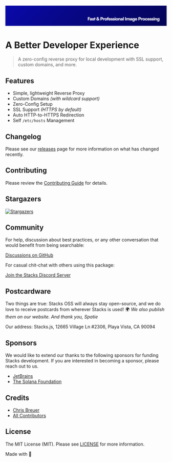 <p align="center"><img src="https://github.com/stacksjs/imgx/blob/main/.github/art/cover.jpg?raw=true" alt="Social Card of this repo"></p>

# A Better Developer Experience

> A zero-config reverse proxy for local development with SSL support, custom domains, and more.

## Features

- Simple, lightweight Reverse Proxy
- Custom Domains _(with wildcard support)_
- Zero-Config Setup
- SSL Support _(HTTPS by default)_
- Auto HTTP-to-HTTPS Redirection
- Self `/etc/hosts` Management

## Changelog

Please see our [releases](https://github.com/stacksjs/stacks/releases) page for more information on what has changed recently.

## Contributing

Please review the [Contributing Guide](https://github.com/stacksjs/contributing) for details.

## Stargazers

[![Stargazers](https://starchart.cc/stacksjs/imgx.svg?variant=adaptive)](https://starchart.cc/stacksjs/imgx)

## Community

For help, discussion about best practices, or any other conversation that would benefit from being searchable:

[Discussions on GitHub](https://github.com/stacksjs/stacks/discussions)

For casual chit-chat with others using this package:

[Join the Stacks Discord Server](https://discord.gg/stacksjs)

## Postcardware

Two things are true: Stacks OSS will always stay open-source, and we do love to receive postcards from wherever Stacks is used! 🌍 _We also publish them on our website. And thank you, Spatie_

Our address: Stacks.js, 12665 Village Ln #2306, Playa Vista, CA 90094

## Sponsors

We would like to extend our thanks to the following sponsors for funding Stacks development. If you are interested in becoming a sponsor, please reach out to us.

- [JetBrains](https://www.jetbrains.com/)
- [The Solana Foundation](https://solana.com/)

## Credits

- [Chris Breuer](https://github.com/chrisbbreuer)
- [All Contributors](https://github.com/stacksjs/imgx/graphs/contributors)

## License

The MIT License (MIT). Please see [LICENSE](https://github.com/stacksjs/stacks/tree/main/LICENSE.md) for more information.

Made with 💙

<!-- Badges -->

<!-- [codecov-src]: https://img.shields.io/codecov/c/gh/stacksjs/imgx/main?style=flat-square
[codecov-href]: https://codecov.io/gh/stacksjs/imgx -->
